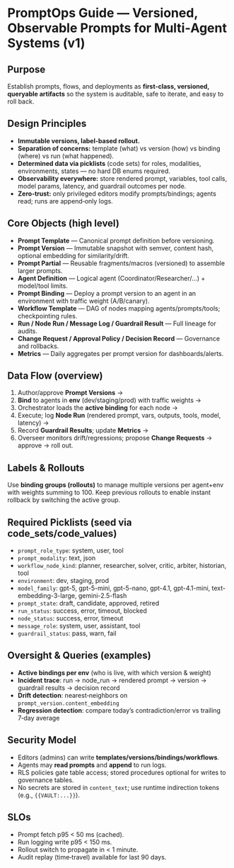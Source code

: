 
# PromptOps Guide — Versioned, Observable Prompts for Multi‑Agent Systems (v1)

## Purpose
Establish prompts, flows, and deployments as **first‑class, versioned, queryable artifacts** so the system is auditable, safe to iterate, and easy to roll back.

## Design Principles
- **Immutable versions, label-based rollout.**
- **Separation of concerns:** template (what) vs version (how) vs binding (where) vs run (what happened).
- **Determined data via picklists** (code sets) for roles, modalities, environments, states — no hard DB enums required.
- **Observability everywhere:** store rendered prompt, variables, tool calls, model params, latency, and guardrail outcomes per node.
- **Zero‑trust:** only privileged editors modify prompts/bindings; agents read; runs are append‑only logs.

## Core Objects (high level)
- **Prompt Template** — Canonical prompt definition before versioning.
- **Prompt Version** — Immutable snapshot with semver, content hash, optional embedding for similarity/drift.
- **Prompt Partial** — Reusable fragments/macros (versioned) to assemble larger prompts.
- **Agent Definition** — Logical agent (Coordinator/Researcher/…) + model/tool limits.
- **Prompt Binding** — Deploy a prompt version to an agent in an environment with traffic weight (A/B/canary).
- **Workflow Template** — DAG of nodes mapping agents/prompts/tools; checkpointing rules.
- **Run / Node Run / Message Log / Guardrail Result** — Full lineage for audits.
- **Change Request / Approval Policy / Decision Record** — Governance and rollbacks.
- **Metrics** — Daily aggregates per prompt version for dashboards/alerts.

## Data Flow (overview)
1) Author/approve **Prompt Versions** →
2) **Bind** to agents in **env** (dev/staging/prod) with traffic weights →
3) Orchestrator loads the **active binding** for each node →
4) Execute; log **Node Run** (rendered prompt, vars, outputs, tools, model, latency) →
5) Record **Guardrail Results**; update **Metrics** →
6) Overseer monitors drift/regressions; propose **Change Requests** → approve → roll out.

## Labels & Rollouts
Use **binding groups (rollouts)** to manage multiple versions per agent+env with weights summing to 100. Keep previous rollouts to enable instant rollback by switching the active group.

## Required Picklists (seed via code_sets/code_values)
- `prompt_role_type`: system, user, tool
- `prompt_modality`: text, json
- `workflow_node_kind`: planner, researcher, solver, critic, arbiter, historian, tool
- `environment`: dev, staging, prod
- `model_family`: gpt-5, gpt-5-mini, gpt-5-nano, gpt-4.1, gpt-4.1-mini, text-embedding-3-large, gemini-2.5-flash
- `prompt_state`: draft, candidate, approved, retired
- `run_status`: success, error, timeout, blocked
- `node_status`: success, error, timeout
- `message_role`: system, user, assistant, tool
- `guardrail_status`: pass, warn, fail

## Oversight & Queries (examples)
- **Active bindings per env** (who is live, with which version & weight)
- **Incident trace**: run → node_run → rendered prompt → version → guardrail results → decision record
- **Drift detection**: nearest‑neighbors on `prompt_version.content_embedding`
- **Regression detection**: compare today’s contradiction/error vs trailing 7‑day average

## Security Model
- Editors (admins) can write **templates/versions/bindings/workflows**.
- Agents may **read prompts** and **append** to run logs.
- RLS policies gate table access; stored procedures optional for writes to governance tables.
- No secrets are stored in `content_text`; use runtime indirection tokens (e.g., `{{VAULT:...}}`).

## SLOs
- Prompt fetch p95 < 50 ms (cached).
- Run logging write p95 < 150 ms.
- Rollout switch to propagate in < 1 minute.
- Audit replay (time‑travel) available for last 90 days.

